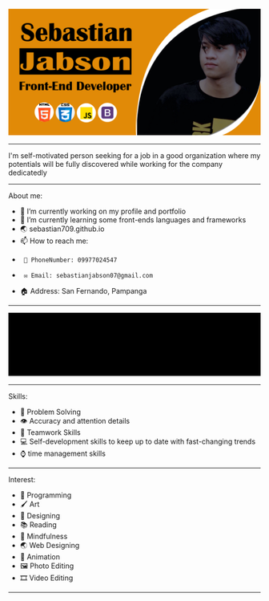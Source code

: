  ![Sebastian on SCJ](https://raw.githubusercontent.com/sebastian709/sebastian709/main/SCJBanner.png)

_________________________________________________

 I'm self-motivated person seeking for a job in a good organization where my potentials will be fully
discovered while working for the company dedicatedly

____________________________

About me:

- 🔭 I’m currently working on my profile and portfolio
- 🌱 I’m currently learning some front-ends languages and frameworks
- 🌏 sebastian709.github.io
- 📫 How to reach me: 
-      📱 PhoneNumber: 09977024547
-      ✉️ Email: sebastianjabson07@gmail.com
- 🏠 Address: San Fernando, Pampanga

_________________________________________________


![Sebastian on SCJ](https://raw.githubusercontent.com/sebastian709/sebastian709/main/code.gif)


_______________________________

Skills: 

- 🧮 Problem Solving
- 👁️ Accuracy and attention details
- 👥 Teamwork Skills
- 💻 Self-development skills to keep up to date with fast-changing
trends
- ⌚ time management skills

_______________________

Interest:

- 🤖 Programming
- 🖌️ Art
- 📔 Designing
- 📚 Reading
- 🧠 Mindfulness
- 🌏 Web Designing
- 🦾 Animation
- 🖼️ Photo Editing
- 🎞️ Video Editing

______________________
